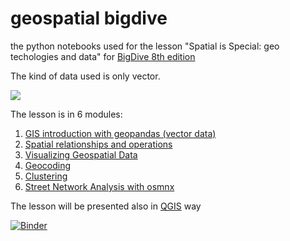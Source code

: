 # geospatial bigdive
the python notebooks used for the lesson "Spatial is Special: geo techologies and data" for [BigDive 8th edition](https://www.bigdive.eu/big-dive-8/)

The kind of data used is only vector.


![](https://www.bigdive.eu/wp-content/uploads/2018/03/map-768x513.png)

The lesson is in 6 modules:
1. [GIS introduction with geopandas (vector data)](https://github.com/napo/geospatial_bigdive/blob/master/01%20-%20GIS%20introduction%20with%20geopandas%20(vector%20data)%20%23bigdive8.ipynb)
2. [Spatial relationships and operations](https://github.com/napo/geospatial_bigdive/blob/master/02%20-%20%20Spatial%20relationships%20and%20operations%20%23bigdive8.ipynb)
3. [Visualizing Geospatial Data](https://github.com/napo/geospatial_bigdive/blob/master/03%20-%20Visualizing%20Geospatial%20Data%20%23bigdive8.ipynb) 
4. [Geocoding](https://github.com/napo/geospatial_bigdive/blob/master/04%20-%20Geocoding%20%23bigdive8.ipynb) 
5. [Clustering](https://github.com/napo/geospatial_bigdive/blob/master/05%20-%20Clustering%20%23bigdive8.ipynb)
6. [Street Network Analysis with osmnx](https://github.com/gboeing/osmnx-examples/blob/master/notebooks/06-example-osmnx-networkx.ipynb)

The lesson will be presented also in [QGIS](http://qgis.org) way

[![Binder](https://mybinder.org/badge_logo.svg)](https://mybinder.org/v2/gh/napo/geospatial_bigdive/master)

